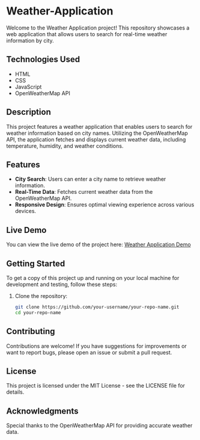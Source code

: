 # Weather-Application

Welcome to the Weather Application project! This repository showcases a web application that allows users to search for real-time weather information by city.

## Technologies Used

- HTML
- CSS
- JavaScript
- OpenWeatherMap API

## Description

This project features a weather application that enables users to search for weather information based on city names. Utilizing the OpenWeatherMap API, the application fetches and displays current weather data, including temperature, humidity, and weather conditions.

## Features

- **City Search**: Users can enter a city name to retrieve weather information.
- **Real-Time Data**: Fetches current weather data from the OpenWeatherMap API.
- **Responsive Design**: Ensures optimal viewing experience across various devices.

## Live Demo

You can view the live demo of the project here: [Weather Application Demo](your-live-demo-link)

## Getting Started

To get a copy of this project up and running on your local machine for development and testing, follow these steps:

1. Clone the repository:
   ```bash
   git clone https://github.com/your-username/your-repo-name.git
   cd your-repo-name

## Contributing
Contributions are welcome! If you have suggestions for improvements or want to report bugs, please open an issue or submit a pull request.

## License
This project is licensed under the MIT License - see the LICENSE file for details.

## Acknowledgments
Special thanks to the OpenWeatherMap API for providing accurate weather data.
